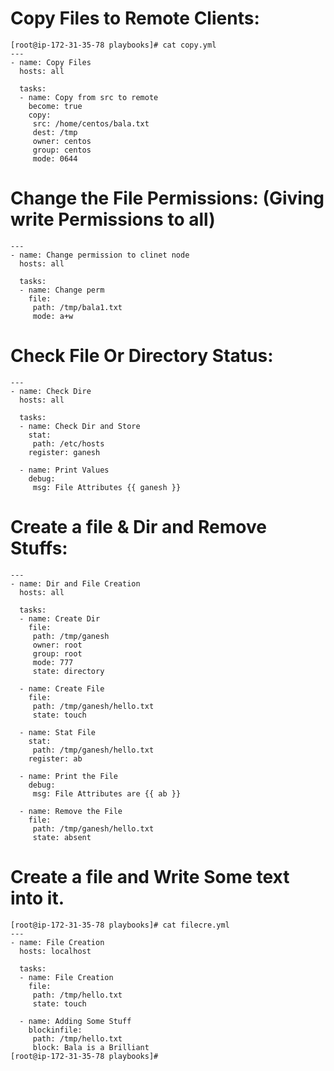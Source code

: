 # Copy Files to Remote Clients:

```
[root@ip-172-31-35-78 playbooks]# cat copy.yml
---
- name: Copy Files
  hosts: all

  tasks:
  - name: Copy from src to remote
    become: true
    copy:
     src: /home/centos/bala.txt
     dest: /tmp
     owner: centos
     group: centos
     mode: 0644
```

# Change the File Permissions: (Giving write Permissions to all)

```
---
- name: Change permission to clinet node
  hosts: all

  tasks:
  - name: Change perm
    file:
     path: /tmp/bala1.txt
     mode: a+w
```



# Check File Or Directory Status:

```
---
- name: Check Dire
  hosts: all

  tasks:
  - name: Check Dir and Store
    stat:
     path: /etc/hosts
    register: ganesh

  - name: Print Values
    debug:
     msg: File Attributes {{ ganesh }}
```

# Create a file & Dir and Remove Stuffs:

```
---
- name: Dir and File Creation
  hosts: all

  tasks:
  - name: Create Dir
    file:
     path: /tmp/ganesh
     owner: root
     group: root
     mode: 777
     state: directory

  - name: Create File
    file:
     path: /tmp/ganesh/hello.txt
     state: touch

  - name: Stat File
    stat:
     path: /tmp/ganesh/hello.txt
    register: ab

  - name: Print the File
    debug:
     msg: File Attributes are {{ ab }}

  - name: Remove the File
    file:
     path: /tmp/ganesh/hello.txt
     state: absent
```


# Create a file and Write Some text into it.

```
[root@ip-172-31-35-78 playbooks]# cat filecre.yml
---
- name: File Creation
  hosts: localhost

  tasks:
  - name: File Creation
    file:
     path: /tmp/hello.txt
     state: touch

  - name: Adding Some Stuff
    blockinfile:
     path: /tmp/hello.txt
     block: Bala is a Brilliant
[root@ip-172-31-35-78 playbooks]#
```

